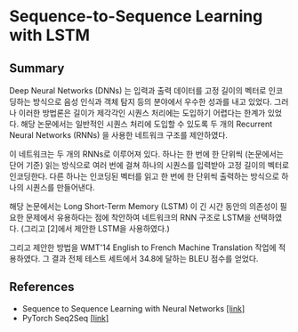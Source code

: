 # Sequence-to-Sequence Learning with LSTM

## Summary

Deep Neural Networks (DNNs) 는 입력과 출력 데이터를 고정 길이의 벡터로 인코딩하는 방식으로 음성 인식과 객체 탐지 등의 분야에서 우수한 성과를 내고 있었다. 그러나 이러한 방법론은 길이가 제각각인 시퀀스 처리에는 도입하기 어렵다는 한계가 있었다. 해당 논문에서는 일반적인 시퀀스 처리에 도입할 수 있도록 두 개의 Recurrent Neural Networks (RNNs) 을 사용한 네트워크 구조를 제안하였다.

이 네트워크는 두 개의 RNNs로 이루어져 있다. 하나는 한 번에 한 단위씩 (논문에서는 단어 기준) 읽는 방식으로 여러 번에 걸쳐 하나의 시퀀스를 입력받아 고정 길이의 벡터로 인코딩한다. 다른 하나는 인코딩된 벡터를 읽고 한 번에 한 단위씩 출력하는 방식으로 하나의 시퀀스를 만들어낸다.

해당 논문에서는 Long Short-Term Memory (LSTM) 이 긴 시간 동안의 의존성이 필요한 문제에서 유용하다는 점에 착안하여 네트워크의 RNN 구조로 LSTM을 선택하였다. (그리고 [2]에서 제안한 LSTM을 사용하였다.)

그리고 제안한 방법을 WMT'14 English to French Machine Translation 작업에 적용하였다. 그 결과 전체 테스트 세트에서 34.8에 달하는 BLEU 점수를 얻었다.

## References
- Sequence to Sequence Learning with Neural Networks [[link]](https://arxiv.org/abs/1409.3215)
- PyTorch Seq2Seq [[link]](https://github.com/bentrevett/pytorch-seq2seq)
